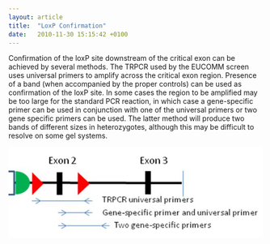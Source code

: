```yaml
---
layout: article
title:  "LoxP Confirmation"
date:   2010-11-30 15:15:42 +0100
---
```


Confirmation of the loxP site downstream of the critical exon can be achieved by several methods.
The TRPCR used by the EUCOMM screen uses  universal primers to amplify across the critical exon region. Presence of a band (when accompanied by the proper controls) can be used as confirmation of the loxP site.
In some cases the region to be amplified may be too large for the standard PCR reaction, in which case a gene-specific primer can be used in conjunction with one of the universal primers or two gene specific primers can be used. The latter method will produce two bands of different sizes in heterozygotes, although this may be difficult to resolve on some gel systems.  


![alt text][image-loxp-pcr]

[image-loxp-pcr]: /images/loxp_pcr.jpg "LoxP PCR"